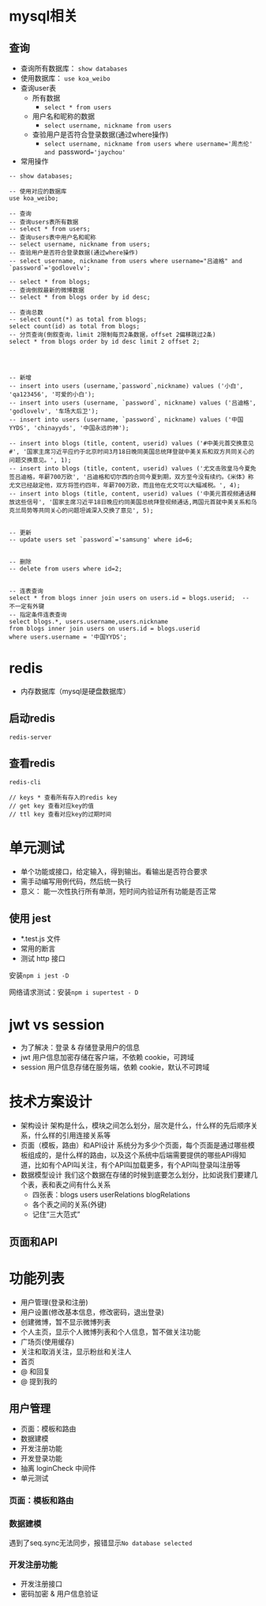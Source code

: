 # mysql相关

## 查询
- 查询所有数据库： `show databases`
- 使用数据库： `use koa_weibo`
- 查询user表
    - 所有数据
        - `select * from users`
    - 用户名和昵称的数据
        - `select username, nickname from users`
    - 查验用户是否符合登录数据(通过where操作)
        - `select username, nickname from users where username='周杰伦' and `password`='jaychou'`
- 常用操作
```
-- show databases;

-- 使用对应的数据库 
use koa_weibo;

-- 查询
-- 查询users表所有数据
-- select * from users;
-- 查询users表中用户名和昵称
-- select username, nickname from users;
-- 查验用户是否符合登录数据(通过where操作)
-- select username, nickname from users where username="吕迪格" and `password`='godlovelv';

-- select * from blogs;
-- 查询倒叙最新的微博数据
-- select * from blogs order by id desc;

-- 查询总数
-- select count(*) as total from blogs;
select count(id) as total from blogs;
-- 分页查询(倒叙查询，limit 2限制每页2条数据，offset 2偏移跳过2条)
select * from blogs order by id desc limit 2 offset 2;




-- 新增
-- insert into users (username,`password`,nickname) values ('小白', 'qa123456', '可爱的小白');
-- insert into users (username, `password`, nickname) values ('吕迪格', 'godlovelv', '车场大后卫');
-- insert into users (username, `password`, nickname) values ('中国YYDS', 'chinayyds', '中国永远的神');

-- insert into blogs (title, content, userid) values ('#中美元首交换意见#', '国家主席习近平应约于北京时间3月18日晚同美国总统拜登就中美关系和双方共同关心的问题交换意见。', 1);
-- insert into blogs (title, content, userid) values ('尤文击败皇马今夏免签吕迪格，年薪700万欧', '吕迪格和切尔西的合同今夏到期，双方至今没有续约。《米体》称尤文已经敲定他，双方将签约四年，年薪700万欧，而且他在尤文可以大幅减税。', 4);
-- insert into blogs (title, content, userid) values ('中美元首视频通话释放这些信号', '国家主席习近平18日晚应约同美国总统拜登视频通话,两国元首就中美关系和乌克兰局势等共同关心的问题坦诚深入交换了意见', 5);


-- 更新
-- update users set `password`='samsung' where id=6;


-- 删除
-- delete from users where id=2;


-- 连表查询
select * from blogs inner join users on users.id = blogs.userid;  -- 不一定有外键
-- 指定条件连表查询
select blogs.*, users.username,users.nickname
from blogs inner join users on users.id = blogs.userid
where users.username = '中国YYDS';
```

# redis
- 内存数据库（mysql是硬盘数据库）

## 启动redis
`redis-server`

## 查看redis
`redis-cli`
```
// keys * 查看所有存入的redis key
// get key 查看对应key的值
// ttl key 查看对应key的过期时间
```


# 单元测试
- 单个功能或接口，给定输入，得到输出。看输出是否符合要求
- 需手动编写用例代码，然后统一执行
- 意义： 能一次性执行所有单测，短时间内验证所有功能是否正常
## 使用 jest
- *.test.js 文件
- 常用的断言
- 测试 http 接口

安装`npm i jest -D`

网络请求测试：安装`npm i supertest - D`

# jwt vs session
- 为了解决：登录 & 存储登录用户的信息
- jwt 用户信息加密存储在客户端，不依赖 cookie，可跨域
- session 用户信息存储在服务端，依赖 cookie，默认不可跨域



# 技术方案设计
- 架构设计
    架构是什么，模块之间怎么划分，层次是什么，什么样的先后顺序关系，什么样的引用连接关系等
- 页面（模板，路由）和API设计
    系统分为多少个页面，每个页面是通过哪些模板组成的，是什么样的路由，以及这个系统中后端需要提供的哪些API得知道，比如有个API叫关注，有个API叫加载更多，有个API叫登录叫注册等
- 数据模型设计
    我们这个数据在存储的时候到底要怎么划分，比如说我们要建几个表，表和表之间有什么关系
    - 四张表：blogs users userRelations blogRelations
    - 各个表之间的关系(外键)
    - 记住“三大范式”

## 页面和API




# 功能列表
- 用户管理(登录和注册)
- 用户设置(修改基本信息，修改密码，退出登录)
- 创建微博，暂不显示微博列表
- 个人主页，显示个人微博列表和个人信息，暂不做关注功能
- 广场页(使用缓存)
- 关注和取消关注，显示粉丝和关注人
- 首页
- @ 和回复
- @ 提到我的

## 用户管理
- 页面：模板和路由
- 数据建模
- 开发注册功能
- 开发登录功能
- 抽离 loginCheck 中间件
- 单元测试

### 页面：模板和路由

### 数据建模
遇到了seq.sync无法同步，报错显示`No database selected`

### 开发注册功能
- 开发注册接口
- 密码加密 & 用户信息验证